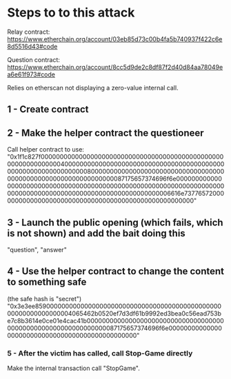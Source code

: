 # Steps to to this attack

Relay contract:
https://www.etherchain.org/account/03eb85d73c00b4fa5b740937f422c6e8d5516d43#code

Question contract:
https://www.etherchain.org/account/8cc5d9de2c8df87f2d40d84aa78049ea6e61f973#code

Relies on etherscan not displaying a zero-value internal call.

## 1 - Create contract

## 2 - Make the helper contract the questioneer
Call helper contract to use:
"0x1f1c827f0000000000000000000000000000000000000000000000000000000000000040000000000000000000000000000000000000000000000000000000000000008000000000000000000000000000000000000000000000000000000000000000087175657374696f6e0000000000000000000000000000000000000000000000000000000000000000000000000000000000000000000000000000000000000006616e737765720000000000000000000000000000000000000000000000000000"

## 3 - Launch the public opening (which fails, which is not shown) and add the bait doing this
"question",
"answer"


## 4 - Use the helper contract to change the content to something safe
(the safe hash is "secret")
"0x3e3ee859000000000000000000000000000000000000000000000000000000000000004065462b0520ef7d3df61b9992ed3bea0c56ead753be7c8b3614e0ce01e4cac41b00000000000000000000000000000000000000000000000000000000000000087175657374696f6e000000000000000000000000000000000000000000000000"


### 5 - After the victim has called, call Stop-Game directly
Make the internal transaction call "StopGame".

